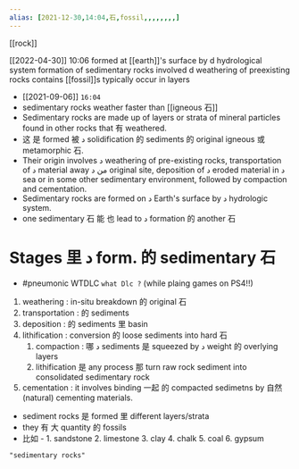 ```yaml
---
alias: [2021-12-30,14:04,石,fossil,,,,,,,,]
---
```

[[rock]]

[[2022-04-30]] 10:06
formed at [[earth]]'s surface by d hydrological system
formation of sedimentary rocks involved d weathering of preexisting rocks
contains [[fossil]]s
typically occur in layers

- [[2021-09-06]] `16:04`
- sedimentary rocks weather faster than [[igneous 石]]
- Sedimentary rocks are made up of layers or strata of mineral particles found in other rocks that 有 weathered.
- 这 是 formed 被 د solidification 的 sediments 的 original igneous 或 metamorphic 石.
- Their origin involves د weathering of pre-existing rocks, transportation of د material away من د original site, deposition of د eroded material in د sea or in some other sedimentary environment, followed by compaction and cementation.
- Sedimentary rocks are formed on د Earth's surface by د hydrologic system.
- one sedimentary 石 能 也 lead to د formation 的 another 石
# Stages 里 د form. 的 sedimentary 石
- #pneumonic WTDLC `what Dlc ?` (while plaing games on PS4!!)
1. weathering : in-situ breakdown 的 original 石
2. transportation : 的 sediments
3. deposition : 的 sediments 里 basin
4. lithification : conversion 的 loose sediments into hard 石
	1. compaction : 哪 د sediments 是 squeezed by د weight 的 overlying layers
	2. lithification 是 any process 那 turn raw rock sediment into consolidated sedimentary rock
5. cementation : it involves binding 一起 的 compacted sedimetns by 自然 (natural) cementing materials.
- sediment rocks 是 formed 里 different layers/strata
- they 有 大 quantity 的 fossils
- 比如 -
			1. sandstone
			2. limestone 
			3. clay
			4. chalk
			5. coal
			6. gypsum
```query 2021-12-30 14:03
"sedimentary rocks"
```

